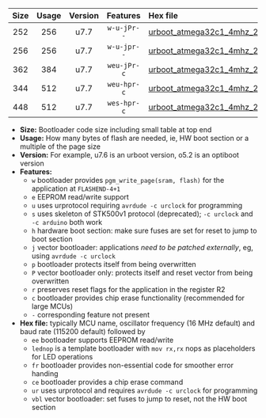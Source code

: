 |Size|Usage|Version|Features|Hex file|
|:-:|:-:|:-:|:-:|:--|
|252|256|u7.7|`w-u-jPr--`|[urboot_atmega32c1_4mhz_250000bps_lednop_ur_vbl.hex](https://raw.githubusercontent.com/stefanrueger/urboot.hex/main/mcus/atmega32c1/fcpu_4mhz/250000_bps/urboot_atmega32c1_4mhz_250000bps_lednop_ur_vbl.hex)|
|256|256|u7.7|`w-u-jpr--`|[urboot_atmega32c1_4mhz_250000bps_lednop_fr_ur_vbl.hex](https://raw.githubusercontent.com/stefanrueger/urboot.hex/main/mcus/atmega32c1/fcpu_4mhz/250000_bps/urboot_atmega32c1_4mhz_250000bps_lednop_fr_ur_vbl.hex)|
|362|384|u7.7|`weu-jPr-c`|[urboot_atmega32c1_4mhz_250000bps_ee_lednop_fr_ce_ur_vbl.hex](https://raw.githubusercontent.com/stefanrueger/urboot.hex/main/mcus/atmega32c1/fcpu_4mhz/250000_bps/urboot_atmega32c1_4mhz_250000bps_ee_lednop_fr_ce_ur_vbl.hex)|
|344|512|u7.7|`weu-hpr-c`|[urboot_atmega32c1_4mhz_250000bps_ee_lednop_fr_ce_ur.hex](https://raw.githubusercontent.com/stefanrueger/urboot.hex/main/mcus/atmega32c1/fcpu_4mhz/250000_bps/urboot_atmega32c1_4mhz_250000bps_ee_lednop_fr_ce_ur.hex)|
|448|512|u7.7|`wes-hpr-c`|[urboot_atmega32c1_4mhz_250000bps_ee_lednop_fr_ce.hex](https://raw.githubusercontent.com/stefanrueger/urboot.hex/main/mcus/atmega32c1/fcpu_4mhz/250000_bps/urboot_atmega32c1_4mhz_250000bps_ee_lednop_fr_ce.hex)|

- **Size:** Bootloader code size including small table at top end
- **Usage:** How many bytes of flash are needed, ie, HW boot section or a multiple of the page size
- **Version:** For example, u7.6 is an urboot version, o5.2 is an optiboot version
- **Features:**
  + `w` bootloader provides `pgm_write_page(sram, flash)` for the application at `FLASHEND-4+1`
  + `e` EEPROM read/write support
  + `u` uses urprotocol requiring `avrdude -c urclock` for programming
  + `s` uses skeleton of STK500v1 protocol (deprecated); `-c urclock` and `-c arduino` both work
  + `h` hardware boot section: make sure fuses are set for reset to jump to boot section
  + `j` vector bootloader: applications *need to be patched externally*, eg, using `avrdude -c urclock`
  + `p` bootloader protects itself from being overwritten
  + `P` vector bootloader only: protects itself and reset vector from being overwritten
  + `r` preserves reset flags for the application in the register R2
  + `c` bootloader provides chip erase functionality (recommended for large MCUs)
  + `-` corresponding feature not present
- **Hex file:** typically MCU name, oscillator frequency (16 MHz default) and baud rate (115200 default) followed by
  + `ee` bootloader supports EEPROM read/write
  + `lednop` is a template bootloader with `mov rx,rx` nops as placeholders for LED operations
  + `fr` bootloader provides non-essential code for smoother error handing
  + `ce` bootloader provides a chip erase command
  + `ur` uses urprotocol and requires `avrdude -c urclock` for programming
  + `vbl` vector bootloader: set fuses to jump to reset, not the HW boot section
